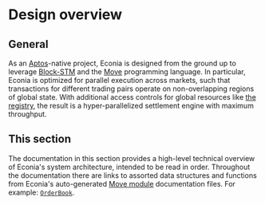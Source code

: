# Design overview

## General

As an [Aptos]-native project, Econia is designed from the ground up to leverage [Block-STM] and the [Move] programming language.
In particular, Econia is optimized for parallel execution across markets, such that transactions for different trading pairs operate on non-overlapping regions of global state.
With additional access controls for global resources like [the registry], the result is a hyper-parallelized settlement engine with maximum throughput.

## This section

The documentation in this section provides a high-level technical overview of Econia's system architecture, intended to be read in order.
Throughout the documentation there are links to assorted data structures and functions from Econia's auto-generated [Move module] documentation files.
For example: [`OrderBook`].

<!---Alphabetized reference links-->

[Aptos]:        https://aptos.dev
[Block-STM]:    https://arxiv.org/abs/2203.06871
[Move]:         https://move-language.github.io/move/
[Move module]:  ../modules
[`OrderBook`]:  https://github.com/econia-labs/econia/blob/main/src/move/econia/doc/market.md#struct-orderbook
[the registry]: registry